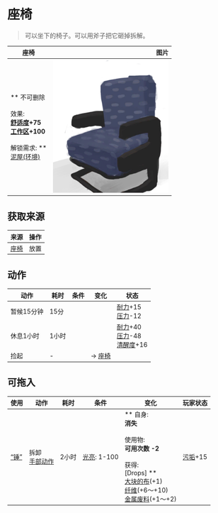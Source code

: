 # 座椅  
> 可以坐下的椅子。可以用斧子把它砸掉拆解。  
  
  座椅  |   图片   
 ----  |  ----:   
 ** 不可删除 **<br><br>** 效果: **<br>[舒适度](Comfort.md)+75<br>[工作区](Workplace.md)+100<br><br>** 解锁需求: **<br>[泥屋(环境)](Env_MudHut.md)  |  <img decoding="async" src="Sprite/SeatDetached.png" href="a.md" style="max-width:300px;max-height:300px;">   
  
## 获取来源  
来源  |  操作  
----  |  ----  
[座椅](Seat.md)  |  放置  
## 动作  
动作  |  耗时  |  条件  |  变化  |  状态  
----  |  ----  |  ----  |  ----  |  ----  
暂候15分钟<br>  |  15分  |    |    |  [耐力](Stamina.md)+15<br>[压力](Stress.md)-12  
休息1小时<br>  |  1小时  |    |    |  [耐力](Stamina.md)+40<br>[压力](Stress.md)-48<br>[清醒度](Wakefulness.md)+16  
捡起<br>  |  -  |    |  → [座椅](Seat.md)  |    
## 可拖入  
使用  |  动作  |  耗时  |  条件  |  变化  |  玩家状态  
----  |  ----  |  ----  |  ----  |  ----  |  ----  
[“锤”](tag_Axe.md)  |  拆卸<br>[手部动作](HandAction.md)  |  2小时  |  [光亮](Light.md): 1-100  |  ** 自身: **<br>消失<br><br>** 使用物: **<br>可用次数  -2<br><br>** 获得: **<br>** [Drops] **<br>  [大块的布](ClothLarge.md)(+1)<br>  [纤维](Fibers.md)(+6～+10)<br>  [金属废料](MetalScrap.md)(+1～+2)<br>  |  [污垢](Filth.md)+15  

